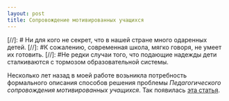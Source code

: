 ```yaml
---
layout: post
title: Сопровождение мотивированных учащихся
---
```


[//]: # Ни для кого не секрет, что в нашей стране много одаренных детей. 
[//]: #К сожалению, современная школа, мягко говоря, не умеет их готовить. 
[//]: #Не редки случаи того, что подающие надежды дети сталкиваются с тормозом образовательной системы.
 
Несколько лет назад в моей работе возьникла потребность формального описания способов решения проблемы *Педагогического сопровождения мотивированных учащихся*. Так появилась [эта статья](../Mentoring.pdf).



